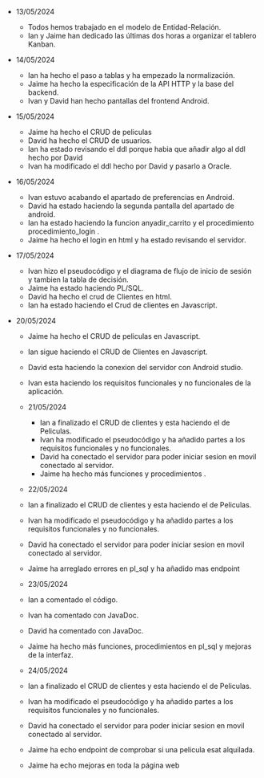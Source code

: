 - 13/05/2024
  - Todos hemos trabajado en el modelo de Entidad-Relación.
  - Ian y Jaime han dedicado las últimas dos horas a organizar el tablero Kanban.
    
- 14/05/2024
  - Ian ha hecho el paso a tablas y ha empezado la normalización.
  - Jaime ha hecho la especificación de la API HTTP y la base del backend.
  - Ivan y David han hecho pantallas del frontend Android.
    
- 15/05/2024
  - Jaime ha hecho el CRUD de peliculas 
  - David ha hecho el CRUD de usuarios.
  - Ian ha estado revisando el ddl porque habia que añadir algo al ddl hecho por David
  - Ivan ha modificado el ddl hecho por David y pasarlo a Oracle.
    
 - 16/05/2024
    - Ivan estuvo acabando el apartado de preferencias en Android.
    - David ha estado haciendo la segunda pantalla del apartado de android.
    - Ian ha estado haciendo la funcion anyadir_carrito y el procedimiento procedimiento_login .
    - Jaime ha  hecho el login en html y ha estado revisando el servidor.
 
- 17/05/2024
  - Ivan hizo el pseudocódigo y el diagrama de flujo de inicio de sesión y tambien la tabla de decisión.
  - Jaime ha estado  haciendo PL/SQL.
  - David ha hecho el crud de Clientes en html.
  - Ian ha estado haciendo el Crud de clientes en Javascript.
    
- 20/05/2024
  - Jaime ha hecho el CRUD de peliculas en Javascript.
  - Ian sigue haciendo el CRUD de Clientes en Javascript.
  - David esta haciendo la conexion del servidor con Android studio.
  - Ivan esta haciendo los requisitos funcionales y no funcionales de la aplicación.
    
  - 21/05/2024
    -   Ian a finalizado el CRUD de clientes y esta haciendo el de Peliculas.
    -   Ivan ha modificado el pseudocódigo y ha añadido partes a los requisitos funcionales y no funcionales.
    -   David ha conectado el servidor para poder iniciar sesion en movil conectado al servidor.
    -   Jaime ha hecho más funciones y procedimientos . 

  -  22/05/2024
    -   Ian a finalizado el CRUD de clientes y esta haciendo el de Peliculas.
    -   Ivan ha modificado el pseudocódigo y ha añadido partes a los requisitos funcionales y no funcionales.
    -   David ha conectado el servidor para poder iniciar sesion en movil conectado al servidor.
    -   Jaime ha arreglado errores en pl_sql y ha añadido mas endpoint

  -  23/05/2024
    -   Ian a comentado el código.
    -   Ivan ha comentado con JavaDoc.
    -   David ha comentado con JavaDoc.
    -   Jaime ha hecho más funciones, procedimientos en pl_sql y mejoras de la interfaz.

  -  24/05/2024
    -   Ian a finalizado el CRUD de clientes y esta haciendo el de Peliculas.
    -   Ivan ha modificado el pseudocódigo y ha añadido partes a los requisitos funcionales y no funcionales.
    -   David ha conectado el servidor para poder iniciar sesion en movil conectado al servidor.
    -   Jaime ha echo endpoint de comprobar si una pelicula esat alquilada.
    -   Jaime ha echo mejoras en toda la página web
